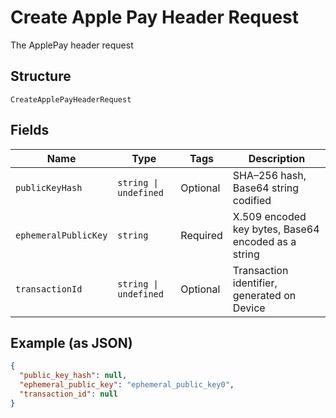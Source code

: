 
# Create Apple Pay Header Request

The ApplePay header request

## Structure

`CreateApplePayHeaderRequest`

## Fields

| Name | Type | Tags | Description |
|  --- | --- | --- | --- |
| `publicKeyHash` | `string \| undefined` | Optional | SHA–256 hash, Base64 string codified |
| `ephemeralPublicKey` | `string` | Required | X.509 encoded key bytes, Base64 encoded as a string |
| `transactionId` | `string \| undefined` | Optional | Transaction identifier, generated on Device |

## Example (as JSON)

```json
{
  "public_key_hash": null,
  "ephemeral_public_key": "ephemeral_public_key0",
  "transaction_id": null
}
```

